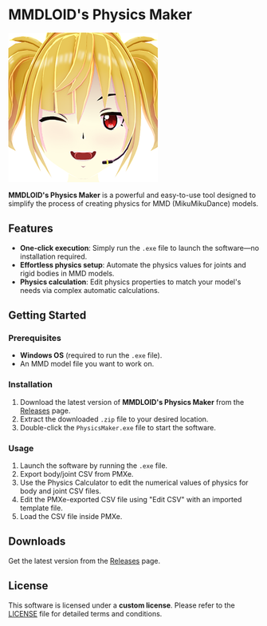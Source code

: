 # MMDLOID's Physics Maker

![MMDLOID's Physics Maker Logo](logo.png)

**MMDLOID's Physics Maker** is a powerful and easy-to-use tool designed to simplify the process of creating physics for MMD (MikuMikuDance) models.

## Features

- **One-click execution**: Simply run the `.exe` file to launch the software—no installation required.
- **Effortless physics setup**: Automate the physics values for joints and rigid bodies in MMD models.
- **Physics calculation**: Edit physics properties to match your model's needs via complex automatic calculations.

## Getting Started

### Prerequisites
- **Windows OS** (required to run the `.exe` file).
- An MMD model file you want to work on.

### Installation
1. Download the latest version of **MMDLOID's Physics Maker** from the [Releases](#) page.
2. Extract the downloaded `.zip` file to your desired location.
3. Double-click the `PhysicsMaker.exe` file to start the software.

### Usage
1. Launch the software by running the `.exe` file.
2. Export body/joint CSV from PMXe.
3. Use the Physics Calculator to edit the numerical values of physics for body and joint CSV files.
4. Edit the PMXe-exported CSV file using "Edit CSV" with an imported template file.
5. Load the CSV file inside PMXe.

## Downloads

Get the latest version from the [Releases](#) page.

## License

This software is licensed under a **custom license**. Please refer to the [LICENSE](LICENSE.txt) file for detailed terms and conditions.
